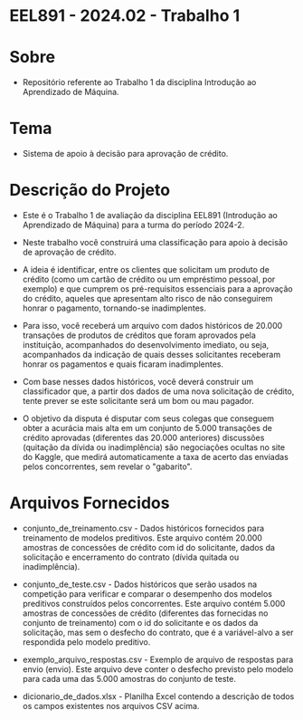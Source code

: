 # EEL891 - 2024.02 - Trabalho 1

# Sobre
- Repositório referente ao Trabalho 1 da disciplina Introdução ao Aprendizado de Máquina.

# Tema
- Sistema de apoio à decisão para aprovação de crédito.

# Descrição  do Projeto
- Este é o Trabalho 1 de avaliação da disciplina EEL891 
(Introdução ao Aprendizado de Máquina) para a turma do período 2024-2.


- Neste trabalho você construirá uma classificação para apoio à decisão 
de aprovação de crédito.


- A ideia é identificar, entre os clientes que solicitam um produto de 
crédito (como um cartão de crédito ou um empréstimo pessoal, por 
exemplo) e que cumprem os pré-requisitos essenciais para a aprovação 
do crédito, aqueles que apresentam alto risco de não conseguirem 
honrar o pagamento, tornando-se inadimplentes.


- Para isso, você receberá um arquivo com dados históricos de 20.000 
transações de produtos de créditos que foram aprovados pela instituição, 
acompanhados do desenvolvimento imediato, ou seja, acompanhados da 
indicação de quais desses solicitantes receberam honrar os pagamentos 
e quais ficaram inadimplentes.


- Com base nesses dados históricos, você deverá construir um classificador 
que, a partir dos dados de uma nova solicitação de crédito, tente prever
se este solicitante será um bom ou mau pagador.


- O objetivo da disputa é disputar com seus colegas que conseguem obter a acurácia
mais alta em um conjunto de 5.000 transações de crédito aprovadas (diferentes 
das 20.000 anteriores) discussões (quitação da dívida ou inadimplência) são 
negociações ocultas no site do Kaggle, que medirá automaticamente a taxa de 
acerto das enviadas pelos concorrentes, sem revelar o "gabarito".

# Arquivos Fornecidos
- conjunto_de_treinamento.csv - Dados históricos fornecidos para treinamento de modelos preditivos. 
Este arquivo contém 20.000 amostras de concessões de crédito com id do solicitante, dados da 
solicitação e encerramento do contrato (dívida quitada ou inadimplência).


- conjunto_de_teste.csv - Dados históricos que serão usados na competição para verificar e comparar o 
desempenho dos modelos preditivos construídos pelos concorrentes. Este arquivo contém 5.000 amostras 
de concessões de crédito (diferentes das fornecidas no conjunto de treinamento) com o id do solicitante
e os dados da solicitação, mas sem o desfecho do contrato, que é a variável-alvo a ser respondida pelo
modelo preditivo.


- exemplo_arquivo_respostas.csv - Exemplo de arquivo de respostas para envio (envio). Este arquivo deve 
conter o desfecho previsto pelo modelo para cada uma das 5.000 amostras do conjunto de teste.


- dicionario_de_dados.xlsx - Planilha Excel contendo a descrição de todos os campos existentes nos arquivos CSV acima.